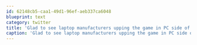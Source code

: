 ```yaml
---
id: 62148cb5-caa1-49d1-96ef-aeb337ca6048
blueprint: text
category: twitter
title: 'Glad to see laptop manufacturers upping the game in PC side of things.  It was getting stagnant for a bit.'
caption: 'Glad to see laptop manufacturers upping the game in PC side of things.  It was getting stagnant for a bit.'
---
```

